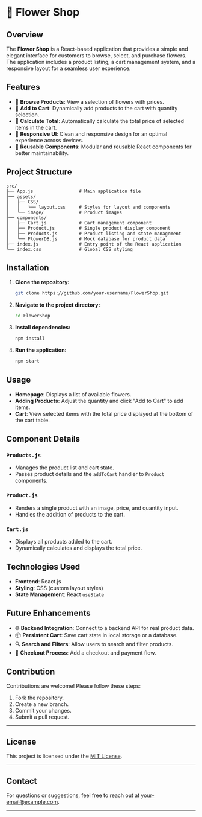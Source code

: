 # 🌸 Flower Shop

## Overview

The **Flower Shop** is a React-based application that provides a simple and elegant interface for customers to browse, select, and purchase flowers. The application includes a product listing, a cart management system, and a responsive layout for a seamless user experience.

## Features

- 🌷 **Browse Products**: View a selection of flowers with prices.
- 🛒 **Add to Cart**: Dynamically add products to the cart with quantity selection.
- 🧮 **Calculate Total**: Automatically calculate the total price of selected items in the cart.
- 🎨 **Responsive UI**: Clean and responsive design for an optimal experience across devices.
- 💾 **Reusable Components**: Modular and reusable React components for better maintainability.

## Project Structure

```
src/
├── App.js                 # Main application file
├── assets/
│   ├── CSS/
│   │   └── layout.css     # Styles for layout and components
│   └── image/             # Product images
├── components/
│   ├── Cart.js            # Cart management component
│   ├── Product.js         # Single product display component
│   ├── Products.js        # Product listing and state management
│   └── FlowerDB.js        # Mock database for product data
├── index.js               # Entry point of the React application
└── index.css              # Global CSS styling
```

## Installation

1. **Clone the repository:**
   ```bash
   git clone https://github.com/your-username/FlowerShop.git
   ```
2. **Navigate to the project directory:**
   ```bash
   cd FlowerShop
   ```
3. **Install dependencies:**
   ```bash
   npm install
   ```
4. **Run the application:**
   ```bash
   npm start
   ```

## Usage

- **Homepage**: Displays a list of available flowers.
- **Adding Products**: Adjust the quantity and click "Add to Cart" to add items.
- **Cart**: View selected items with the total price displayed at the bottom of the cart table.

## Component Details

### `Products.js`

- Manages the product list and cart state.
- Passes product details and the `addToCart` handler to `Product` components.

### `Product.js`

- Renders a single product with an image, price, and quantity input.
- Handles the addition of products to the cart.

### `Cart.js`

- Displays all products added to the cart.
- Dynamically calculates and displays the total price.

## Technologies Used

- **Frontend**: React.js
- **Styling**: CSS (custom layout styles)
- **State Management**: React `useState`

## Future Enhancements

- 🌐 **Backend Integration**: Connect to a backend API for real product data.
- 📦 **Persistent Cart**: Save cart state in local storage or a database.
- 🔍 **Search and Filters**: Allow users to search and filter products.
- 🎁 **Checkout Process**: Add a checkout and payment flow.


## Contribution

Contributions are welcome! Please follow these steps:

1. Fork the repository.
2. Create a new branch.
3. Commit your changes.
4. Submit a pull request.

---

## License

This project is licensed under the [MIT License](LICENSE).

---

## Contact

For questions or suggestions, feel free to reach out at [your-email@example.com](mailto:your-email@example.com).

---

